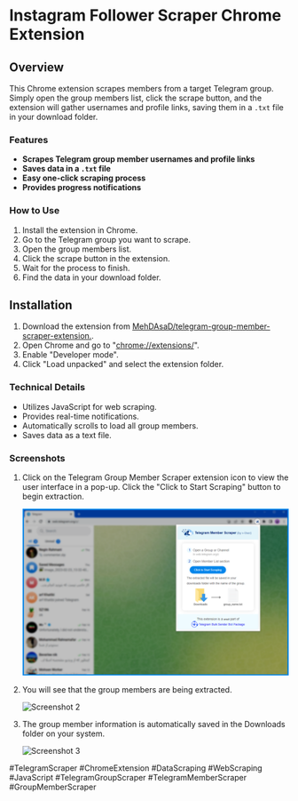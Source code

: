 # Instagram Follower Scraper Chrome Extension


## Overview

This Chrome extension scrapes members from a target Telegram group. Simply open the group members list, click the scrape button, and the extension will gather usernames and profile links, saving them in a `.txt` file in your download folder.


### Features
*   **Scrapes Telegram group member usernames and profile links**
*   **Saves data in a `.txt` file**
*   **Easy one-click scraping process**
*   **Provides progress notifications**


### How to Use
1. Install the extension in Chrome.
2. Go to the Telegram group you want to scrape.
3. Open the group members list.
4. Click the scrape button in the extension.
5. Wait for the process to finish.
6. Find the data in your download folder.


## Installation
1. Download the extension from [MehDAsaD/telegram-group-member-scraper-extension.](https://github.com/MehDAsaD/telegram-group-member-scraper-extension/tree/main).
2. Open Chrome and go to "[chrome://extensions/](chrome://extensions/)".
3. Enable "Developer mode".
4. Click "Load unpacked" and select the extension folder.


### Technical Details
- Utilizes JavaScript for web scraping.
- Provides real-time notifications.
- Automatically scrolls to load all group members.
- Saves data as a text file.
  

### Screenshots
1. Click on the Telegram Group Member Scraper extension icon to view the user interface in a pop-up. Click the "Click to Start Scraping" button to begin extraction.

   ![Screenshot 1](screenshot/extension-1.png)

2. You will see that the group members are being extracted.

   ![Screenshot 2](screenshot/extension–2.png)

3. The group member information is automatically saved in the Downloads folder on your system.

   ![Screenshot 3](screenshot/extension–3.png)


#TelegramScraper #ChromeExtension #DataScraping #WebScraping #JavaScript #TelegramGroupScraper #TelegramMemberScraper #GroupMemberScraper
